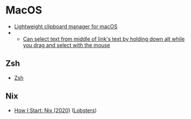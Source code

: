 # MacOS

- [Lightweight clipboard manager for macOS](https://github.com/p0deje/Maccy)
- - [Can select text from middle of link's text by holding down alt while you drag and select with the mouse](https://twitter.com/MBoffin/status/1218668903586394112)

## Zsh

- [Zsh](https://github.com/nikitavoloboev/knowledge/blob/5206fcdfa83dcbccc04de33975a23b9d22f82bbe/unix/shell/zsh/zsh.md)

## Nix

- [How I Start: Nix (2020)](https://christine.website/blog/how-i-start-nix-2020-03-08) ([Lobsters](https://lobste.rs/s/lktf6u/how_i_start_nix))
